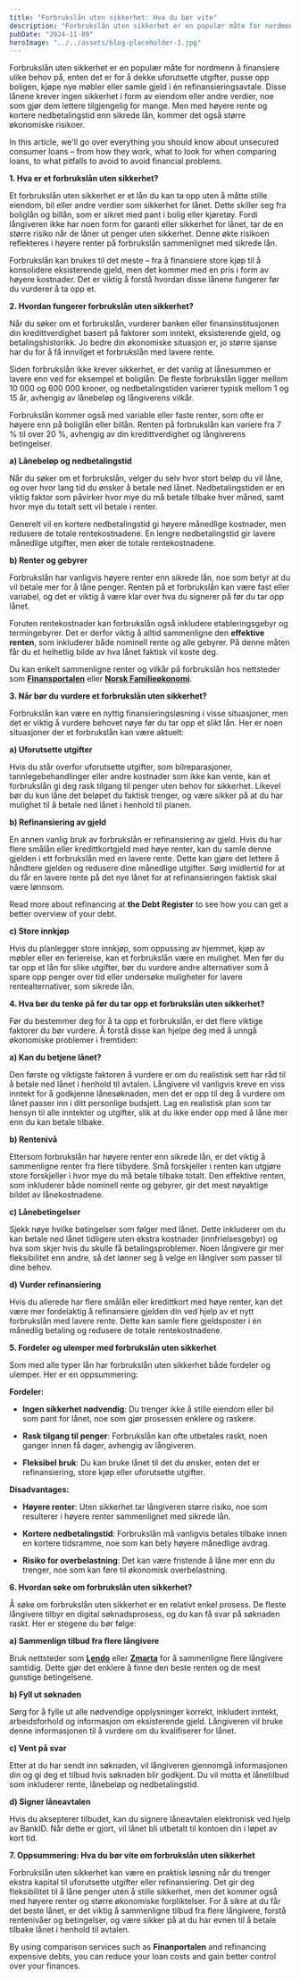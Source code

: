 ```yaml
---
title: "Forbrukslån uten sikkerhet: Hva du bør vite"
description: "Forbrukslån uten sikkerhet er en populær måte for nordmenn å finansiere ulike behov på, enten det er for å dekke uforutsette utgifter, pusse opp boligen, kjøpe nye møbler eller samle gjeld i én refinansieringsavtale. Disse lånene krever ingen sikkerhet i form av eiendom eller andre verdier, noe som gjør dem lettere tilgjengelig for mange. Men &#8230; Read more"
pubDate: "2024-11-09"
heroImage: "../../assets/blog-placeholder-1.jpg"
---
```


Forbrukslån uten sikkerhet er en populær måte for nordmenn å finansiere ulike behov på, enten det er for å dekke uforutsette utgifter, pusse opp boligen, kjøpe nye møbler eller samle gjeld i én refinansieringsavtale. Disse lånene krever ingen sikkerhet i form av eiendom eller andre verdier, noe som gjør dem lettere tilgjengelig for mange. Men med høyere rente og kortere nedbetalingstid enn sikrede lån, kommer det også større økonomiske risikoer.

In this article, we'll go over everything you should know about unsecured consumer loans &#8211; from how they work, what to look for when comparing loans, to what pitfalls to avoid to avoid financial problems.

**1. Hva er et forbrukslån uten sikkerhet?**

Et forbrukslån uten sikkerhet er et lån du kan ta opp uten å måtte stille eiendom, bil eller andre verdier som sikkerhet for lånet. Dette skiller seg fra boliglån og billån, som er sikret med pant i bolig eller kjøretøy. Fordi långiveren ikke har noen form for garanti eller sikkerhet for lånet, tar de en større risiko når de låner ut penger uten sikkerhet. Denne økte risikoen reflekteres i høyere renter på forbrukslån sammenlignet med sikrede lån.

Forbrukslån kan brukes til det meste – fra å finansiere store kjøp til å konsolidere eksisterende gjeld, men det kommer med en pris i form av høyere kostnader. Det er viktig å forstå hvordan disse lånene fungerer før du vurderer å ta opp et.

**2. Hvordan fungerer forbrukslån uten sikkerhet?**

Når du søker om et forbrukslån, vurderer banken eller finansinstitusjonen din kredittverdighet basert på faktorer som inntekt, eksisterende gjeld, og betalingshistorikk. Jo bedre din økonomiske situasjon er, jo større sjanse har du for å få innvilget et forbrukslån med lavere rente.

Siden forbrukslån ikke krever sikkerhet, er det vanlig at lånesummen er lavere enn ved for eksempel et boliglån. De fleste forbrukslån ligger mellom 10 000 og 600 000 kroner, og nedbetalingstiden varierer typisk mellom 1 og 15 år, avhengig av lånebeløp og långiverens vilkår.

Forbrukslån kommer også med variable eller faste renter, som ofte er høyere enn på boliglån eller billån. Renten på forbrukslån kan variere fra 7 % til over 20 %, avhengig av din kredittverdighet og långiverens betingelser.

**a) Lånebeløp og nedbetalingstid**

Når du søker om et forbrukslån, velger du selv hvor stort beløp du vil låne, og over hvor lang tid du ønsker å betale ned lånet. Nedbetalingstiden er en viktig faktor som påvirker hvor mye du må betale tilbake hver måned, samt hvor mye du totalt sett vil betale i renter.

Generelt vil en kortere nedbetalingstid gi høyere månedlige kostnader, men redusere de totale rentekostnadene. En lengre nedbetalingstid gir lavere månedlige utgifter, men øker de totale rentekostnadene.

**b) Renter og gebyrer**

Forbrukslån har vanligvis høyere renter enn sikrede lån, noe som betyr at du vil betale mer for å låne penger. Renten på et forbrukslån kan være fast eller variabel, og det er viktig å være klar over hva du signerer på før du tar opp lånet.

Foruten rentekostnader kan forbrukslån også inkludere etableringsgebyr og termingebyrer. Det er derfor viktig å alltid sammenligne den **effektive renten**, som inkluderer både nominell rente og alle gebyrer. På denne måten får du et helhetlig bilde av hva lånet faktisk vil koste deg.

Du kan enkelt sammenligne renter og vilkår på forbrukslån hos nettsteder som **[Finansportalen](https://www.finansportalen.no)** eller **[Norsk Familieøkonomi](https://www.norskfamilie.no)**.

**3. Når bør du vurdere et forbrukslån uten sikkerhet?**

Forbrukslån kan være en nyttig finansieringsløsning i visse situasjoner, men det er viktig å vurdere behovet nøye før du tar opp et slikt lån. Her er noen situasjoner der et forbrukslån kan være aktuelt:

**a) Uforutsette utgifter**

Hvis du står overfor uforutsette utgifter, som bilreparasjoner, tannlegebehandlinger eller andre kostnader som ikke kan vente, kan et forbrukslån gi deg rask tilgang til penger uten behov for sikkerhet. Likevel bør du kun låne det beløpet du faktisk trenger, og være sikker på at du har mulighet til å betale ned lånet i henhold til planen.

**b) Refinansiering av gjeld**

En annen vanlig bruk av forbrukslån er refinansiering av gjeld. Hvis du har flere smålån eller kredittkortgjeld med høye renter, kan du samle denne gjelden i ett forbrukslån med en lavere rente. Dette kan gjøre det lettere å håndtere gjelden og redusere dine månedlige utgifter. Sørg imidlertid for at du får en lavere rente på det nye lånet for at refinansieringen faktisk skal være lønnsom.

Read more about refinancing at **the Debt Register** to see how you can get a better overview of your debt.

**c) Store innkjøp**

Hvis du planlegger store innkjøp, som oppussing av hjemmet, kjøp av møbler eller en feriereise, kan et forbrukslån være en mulighet. Men før du tar opp et lån for slike utgifter, bør du vurdere andre alternativer som å spare opp penger over tid eller undersøke muligheter for lavere rentealternativer, som sikrede lån.

**4. Hva bør du tenke på før du tar opp et forbrukslån uten sikkerhet?**

Før du bestemmer deg for å ta opp et forbrukslån, er det flere viktige faktorer du bør vurdere. Å forstå disse kan hjelpe deg med å unngå økonomiske problemer i fremtiden:

**a) Kan du betjene lånet?**

Den første og viktigste faktoren å vurdere er om du realistisk sett har råd til å betale ned lånet i henhold til avtalen. Långivere vil vanligvis kreve en viss inntekt for å godkjenne lånesøknaden, men det er opp til deg å vurdere om lånet passer inn i ditt personlige budsjett. Lag en realistisk plan som tar hensyn til alle inntekter og utgifter, slik at du ikke ender opp med å låne mer enn du kan betale tilbake.

**b) Rentenivå**

Ettersom forbrukslån har høyere renter enn sikrede lån, er det viktig å sammenligne renter fra flere tilbydere. Små forskjeller i renten kan utgjøre store forskjeller i hvor mye du må betale tilbake totalt. Den effektive renten, som inkluderer både nominell rente og gebyrer, gir det mest nøyaktige bildet av lånekostnadene.

**c) Lånebetingelser**

Sjekk nøye hvilke betingelser som følger med lånet. Dette inkluderer om du kan betale ned lånet tidligere uten ekstra kostnader (innfrielsesgebyr) og hva som skjer hvis du skulle få betalingsproblemer. Noen långivere gir mer fleksibilitet enn andre, så det lønner seg å velge en långiver som passer til dine behov.

**d) Vurder refinansiering**

Hvis du allerede har flere smålån eller kredittkort med høye renter, kan det være mer fordelaktig å refinansiere gjelden din ved hjelp av et nytt forbrukslån med lavere rente. Dette kan samle flere gjeldsposter i én månedlig betaling og redusere de totale rentekostnadene.

**5. Fordeler og ulemper med forbrukslån uten sikkerhet**

Som med alle typer lån har forbrukslån uten sikkerhet både fordeler og ulemper. Her er en oppsummering:

**Fordeler:**

- **Ingen sikkerhet nødvendig**: Du trenger ikke å stille eiendom eller bil som pant for lånet, noe som gjør prosessen enklere og raskere.

- **Rask tilgang til penger**: Forbrukslån kan ofte utbetales raskt, noen ganger innen få dager, avhengig av långiveren.

- **Fleksibel bruk**: Du kan bruke lånet til det du ønsker, enten det er refinansiering, store kjøp eller uforutsette utgifter.

**Disadvantages:**

- **Høyere renter**: Uten sikkerhet tar långiveren større risiko, noe som resulterer i høyere renter sammenlignet med sikrede lån.

- **Kortere nedbetalingstid**: Forbrukslån må vanligvis betales tilbake innen en kortere tidsramme, noe som kan bety høyere månedlige avdrag.

- **Risiko for overbelastning**: Det kan være fristende å låne mer enn du trenger, noe som kan føre til økonomisk overbelastning.

**6. Hvordan søke om forbrukslån uten sikkerhet?**

Å søke om forbrukslån uten sikkerhet er en relativt enkel prosess. De fleste långivere tilbyr en digital søknadsprosess, og du kan få svar på søknaden raskt. Her er stegene du bør følge:

**a) Sammenlign tilbud fra flere långivere**

Bruk nettsteder som **[Lendo](https://www.lendo.no)** eller **[Zmarta](https://www.zmarta.no)** for å sammenligne flere långivere samtidig. Dette gjør det enklere å finne den beste renten og de mest gunstige betingelsene.

**b) Fyll ut søknaden**

Sørg for å fylle ut alle nødvendige opplysninger korrekt, inkludert inntekt, arbeidsforhold og informasjon om eksisterende gjeld. Långiveren vil bruke denne informasjonen til å vurdere om du kvalifiserer for lånet.

**c) Vent på svar**

Etter at du har sendt inn søknaden, vil långiveren gjennomgå informasjonen din og gi deg et tilbud hvis søknaden blir godkjent. Du vil motta et lånetilbud som inkluderer rente, lånebeløp og nedbetalingstid.

**d) Signer låneavtalen**

Hvis du aksepterer tilbudet, kan du signere låneavtalen elektronisk ved hjelp av BankID. Når dette er gjort, vil lånet bli utbetalt til kontoen din i løpet av kort tid.

**7. Oppsummering: Hva du bør vite om forbrukslån uten sikkerhet**

Forbrukslån uten sikkerhet kan være en praktisk løsning når du trenger ekstra kapital til uforutsette utgifter eller refinansiering. Det gir deg fleksibilitet til å låne penger uten å stille sikkerhet, men det kommer også med høyere renter og større økonomiske forpliktelser. For å sikre at du får det beste lånet, er det viktig å sammenligne tilbud fra flere långivere, forstå rentenivåer og betingelser, og være sikker på at du har evnen til å betale tilbake lånet i henhold til avtalen.

By using comparison services such as **Finanportalen** and refinancing expensive debts, you can reduce your loan costs and gain better control over your finances.